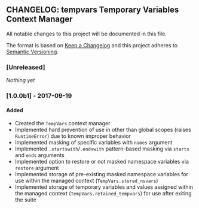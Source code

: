 ## CHANGELOG: tempvars Temporary Variables Context Manager

All notable changes to this project will be documented in this file.

The format is based on [Keep a Changelog](http://keepachangelog.com/en/1.0.0/)
and this project adheres to [Semantic Versioning](http://semver.org/spec/v2.0.0.html).


### [Unreleased]

*Nothing yet*


### [1.0.0b1] - 2017-09-19

#### Added

 * Created the `TempVars` context manager
 * Implemented hard prevention of use in other than global scopes
   (raises `RuntimeError`) due to known improper behavior
 * Implemented masking of specific variables with `names` argument
 * Implemented `.startswith`/`.endswith` pattern-based masking
   via `starts` and `ends` arguments
 * Implemented option to restore or not masked namespace variables
   via `restore` argument
 * Implemented storage of pre-existing masked namespace variables
   for use within the managed context (`TempVars.stored_nsvars`)
 * Implemented storage of temporary variables and values assigned
   within the managed context (`TempVars.retained_tempvars`) for
   use after exiting the suite




